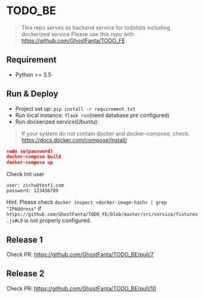 # TODO_BE
> This repo serves as backend service for todolists including dockerized service
Please use this repo with https://github.com/GhostFanta/TODO_FE

## Requirement

+ Python >= 3.5

## Run & Deploy
+ Project set up: `pip install -r requirement.txt`
+ Run local instance: `flask run`(need database pre configured)
+ Run dockerized service(Ubuntu): 

>If your system do not contain docker and docker-compose, check:
https://docs.docker.com/compose/install/

```json
sudo su(password)
docker-compose build
docker-compose up
```
Check Init user
```
user: zichu@test1.com
password: 123456789
```
Hint:
Please check `docker inspect <docker-image-hash> | grep "IPAddress"`
if `https://github.com/GhostFanta/TODO_FE/blob/master/src/service/fixtures.js#L9`
is not properly configured.

## Release 1
Check PR: https://github.com/GhostFanta/TODO_BE/pull/7

## Release 2
Check PR: https://github.com/GhostFanta/TODO_BE/pull/10